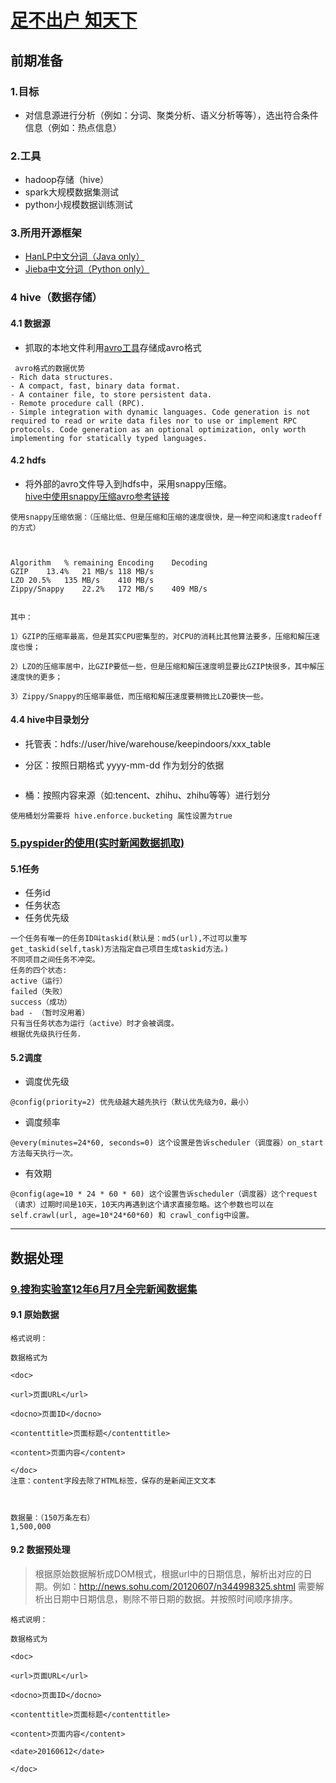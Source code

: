 # [足不出户 知天下](https://github.com/blueCao/keepindoors)

## 前期准备

### 1.目标
- 对信息源进行分析（例如：分词、聚类分析、语义分析等等），选出符合条件信息（例如：热点信息）

### 2.工具
- hadoop存储（hive）
- spark大规模数据集测试
- python小规模数据训练测试

### 3.所用开源框架
- [HanLP中文分词（Java only）](https://github.com/hankcs/HanLP)
- [Jieba中文分词（Python only）](https://github.com/fxsjy/jieba)

### 4 hive（数据存储）
#### 4.1 数据源
- 抓取的本地文件利用[avro工具](http://avro.apache.org/)存储成avro格式
```
 avro格式的数据优势
- Rich data structures.
- A compact, fast, binary data format.
- A container file, to store persistent data.
- Remote procedure call (RPC).
- Simple integration with dynamic languages. Code generation is not required to read or write data files nor to use or implement RPC protocols. Code generation as an optional optimization, only worth implementing for statically typed languages.
```
#### 4.2 hdfs
- 将外部的avro文件导入到hdfs中，采用snappy压缩。  
[hive中使用snappy压缩avro参考链接](http://blog.itpub.net/31347383/viewspace-2123733/)
```
使用snappy压缩依据：（压缩比低、但是压缩和压缩的速度很快，是一种空间和速度tradeoff的方式）



Algorithm	% remaining	Encoding	Decoding
GZIP	13.4%	21 MB/s	118 MB/s
LZO	20.5%	135 MB/s	410 MB/s
Zippy/Snappy	22.2%	172 MB/s	409 MB/s
 

其中：

1）GZIP的压缩率最高，但是其实CPU密集型的，对CPU的消耗比其他算法要多，压缩和解压速度也慢；

2）LZO的压缩率居中，比GZIP要低一些，但是压缩和解压速度明显要比GZIP快很多，其中解压速度快的更多；

3）Zippy/Snappy的压缩率最低，而压缩和解压速度要稍微比LZO要快一些。
```

#### 4.4 hive中目录划分
- 托管表：hdfs://user/hive/warehouse/keepindoors/xxx_table

- 分区：按照日期格式 yyyy-mm-dd 作为划分的依据
```

```
- 桶：按照内容来源（如:tencent、zhihu、zhihu等等）进行划分
```
使用桶划分需要将 hive.enforce.bucketing 属性设置为true
```

### [5.pyspider的使用(实时新闻数据抓取)](https://github.com/blueCao/pyspider)
#### 5.1任务
- 任务id
- 任务状态
- 任务优先级
```
一个任务有唯一的任务ID叫taskid(默认是：md5(url),不过可以重写get_taskid(self,task)方法指定自己项目生成taskid方法。)
不同项目之间任务不冲突。
任务的四个状态:
active（运行）
failed（失败）
success（成功）
bad - （暂时没用着）
只有当任务状态为运行（active）时才会被调度。
根据优先级执行任务．
```

#### 5.2调度

- 调度优先级
```
@config(priority=2) 优先级越大越先执行（默认优先级为0，最小）
```
- 调度频率
```
@every(minutes=24*60, seconds=0) 这个设置是告诉scheduler（调度器）on_start方法每天执行一次。
```
- 有效期
```
@config(age=10 * 24 * 60 * 60) 这个设置告诉scheduler（调度器）这个request（请求）过期时间是10天，10天内再遇到这个请求直接忽略。这个参数也可以在self.crawl(url, age=10*24*60*60) 和 crawl_config中设置。
```


------

## 数据处理
### [9.搜狗实验室12年6月7月全完新闻数据集](http://www.sogou.com/labs/resource/ca.php)
#### 9.1 原始数据
```
格式说明：

数据格式为

<doc>

<url>页面URL</url>

<docno>页面ID</docno>

<contenttitle>页面标题</contenttitle>

<content>页面内容</content>

</doc>
注意：content字段去除了HTML标签，保存的是新闻正文文本



数据量：（150万条左右）
1,500,000
```
#### 9.2 数据预处理
> 根据原始数据解析成DOM根式，根据url中的日期信息，解析出对应的日期。例如：http://news.sohu.com/20120607/n344998325.shtml 需要解析出日期中日期信息，剔除不带日期的数据。并按照时间顺序排序。
```
格式说明：

数据格式为

<doc>

<url>页面URL</url>

<docno>页面ID</docno>

<contenttitle>页面标题</contenttitle>

<content>页面内容</content>

<date>20160612</date>

</doc>


```